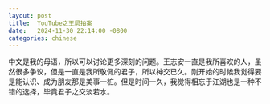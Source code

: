 ```yaml
---
layout: post
title:  YouTube之王局拍案
date:   2024-11-30 22:14:00 -0800
categories: chinese
---
```

中文是我的母语，所以可以讨论更多深刻的问题。王志安一直是我所喜欢的人，虽然很多争议，但是一直是我所敬佩的君子，所以神交已久。刚开始的时候我觉得要是能认识、成为朋友那是美事一桩。但是时间一久，我觉得相忘于江湖也是一种不错的选择，毕竟君子之交淡若水。
